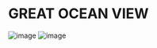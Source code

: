 # GREAT OCEAN VIEW #
![image](https://github.com/user-attachments/assets/23e8e4ec-9ce8-45c2-a891-4605e6d871a9)
![image](https://github.com/user-attachments/assets/0be24f6c-5844-4694-9c48-d9060622ee10)
